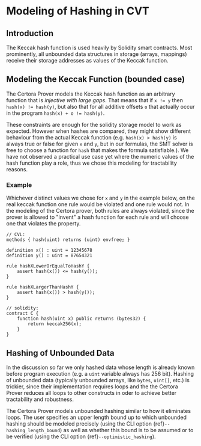 Modeling of Hashing in CVT
===========


## Introduction

The Keccak hash function is used heavily by Solidity smart contracts. 
Most prominently, all unbounded data structures in storage (arrays, mappings) receive their storage addresses as values of the Keccak function.

<!---
Solidity makes intensive use of the Keccak hash function in order to create
its storage layout.
For instance consider this contract:
```solidity
contract A {
  mapping(uint => uint) m; // first field of A -- gets slot 0

  function setMTo0(uint i) {
    m[i] = 0
  }
}

```
In order to determine the storage address of `m[i]`, solidity 
computes this hash: `keccak(0, i)` (the first argument is 0 because mapping `m` 
is the first field in contract `A`).

This means that non-collision of hashes is crucial for storage integrity, since 
a collision means that writes to different solidity variables interfere with 
each other.


--->

## Modeling the Keccak Function (bounded case)

The Certora Prover models the Keccak hash function as an arbitrary function that is _injective with large gaps_.
That means that if `x != y` then `hash(x) != hash(y)`, but also that for all additive offsets `o` that actually occur in the program `hash(x) + o != hash(y)`.

These constraints are enough for the solidity storage model to work as expected. However when hashes are compared, they might show different behaviour from the actual Keccak function (e.g. `hash(x) > hash(y)` is always true or false for given `x` and `y`, but in our formulas, the SMT solver is free to choose a function for `hash` that makes the formula satisfiable.). 
We have not observed a practical use case yet where the numeric values of the hash function play a role, thus we chose this modeling for tractability reasons.


### Example

Whichever distinct values we chose for `x` and `y` in the example below, on the real keccak function one rule would be violated and one rule would not. In the modeling of the Certora prover, both rules are always violated, since the prover is allowed to "invent" a hash function for each rule and will choose one that violates the property.

```
// CVL:
methods { hash(uint) returns (uint) envfree; }

definition x() : uint = 12345678
definition y() : uint = 87654321

rule hashXLowerOrEqualToHashY {
	assert hash(x()) <= hash(y());
}

rule hashXLargerThanHashY {
	assert hash(x()) > hash(y());
}

// solidity:
contract C {
	function hash(uint x) public returns (bytes32) {
		return keccak256(x);
	}
}

```


<!---
[comment]: # We should also clearly explain the surprising thing the user might see. A clear example of a rule that should pass and doesn't, or a rule that shouldn't pass and does, and an explanation of why.
--->

## Hashing of Unbounded Data

In the discussion so far we only hashed data whose length is already known before program execution (e.g. a `uint` variable always has 256 bit). Hashing of unbounded data (typically unbounded arrays, like `bytes`, `uint[]`, etc.) is trickier, since their implementation requires loops and the the Certora Prover reduces all loops to other constructs in oder to achieve better tractability and robustness.

The Certora Prover models unbounded hashing similar to how it eliminates loops. The user specifies an upper length bound up to which unbounded hashing should be modeled precisely (using the CLI option {ref}`--hashing_length_bound`) as well as whether this bound is to be assumed or to be verified (using the CLI option {ref}`--optimistic_hashing`).


<!---
[comment]: # [Mike] : I might say "including bytes and string", since the most common case of unbounded arrays is something like int[]
--->


<!---
comment]: # [Mike] : Link to the setting (it should be documented in ref-manual/cli/options.md)
--->